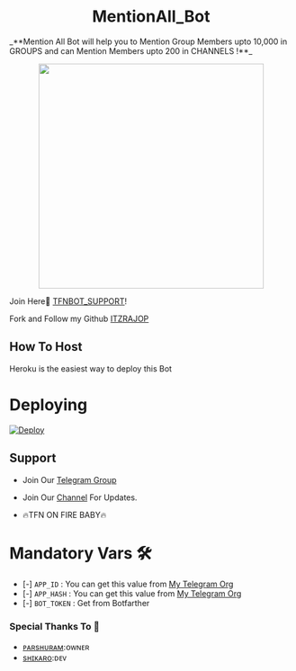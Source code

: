 <h1 align="center"><b><b>MentionAll_Bot</b></b></h1>
_**Mention All Bot will help you to Mention Group Members upto 10,000 in GROUPS and can Mention Members upto 200 in CHANNELS !**_

<p align="center"><a href="https://t.me/TFNBOT_SUPPORT"><img src="https://telegra.ph/file/3270ace8cb429ce0a553c.jpg" width="400"></a></p>

Join Here💖 [TFNBOT_SUPPORT](https://t.me/TFNBOT_SUPPORT)!
    
Fork and Follow my Github [ITZRAJOP](https://github.com/ITZRAJOP)

## How To Host
Heroku is the easiest way to deploy this Bot

# Deploying
[![Deploy](https://www.herokucdn.com/deploy/button.svg)](https://heroku.com/deploy?template=https://github.com/ITZRAJOP/MENTIONALL)

## Support   

- Join Our [Telegram Group](https://t.me/TFNBOT_SUPPORT) 
- Join Our [Channel](https://t.me/FURIOUS_EMPIRE) For Updates.

- 🔥TFN ON FIRE BABY🔥

# Mandatory Vars 🛠

- [-] `APP_ID` :   You can get this value from [My Telegram Org](https://my.telegram.org/)
- [-] `APP_HASH` :   You can get this value from [My Telegram Org](https://my.telegram.org/)
- [-] `BOT_TOKEN` : Get from Botfarther


### Special Thanks To 💖
- [ᴘᴀʀsʜᴜʀᴀᴍ](https://github.com/ITZ_PARSHURAM):ᴏᴡɴᴇʀ
- [sʜɪᴋᴀʀᴏ](https://github.com/ShikariBaaZ):ᴅᴇᴠ

